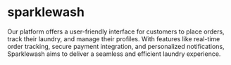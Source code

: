 # sparklewash
Our platform offers a user-friendly interface for customers to place orders, track their laundry, and manage their profiles. With features like real-time order tracking, secure payment integration, and personalized notifications, Sparklewash aims to deliver a seamless and efficient laundry experience.
